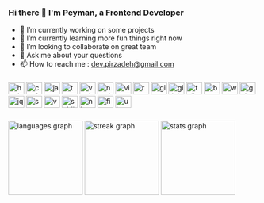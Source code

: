 ### Hi there 👋 I'm Peyman, a Frontend Developer

- 🔭 I’m currently working on some projects
- 🌱 I’m currently learning more fun things right now
- 👯 I’m looking to collaborate on great team
- 💬 Ask me about your questions
- 📫 How to reach me : dev.pirzadeh@gmail.com

###

<div align="left">
  <img src="https://cdn.jsdelivr.net/gh/devicons/devicon/icons/html5/html5-original.svg" height="24" width="32" alt="html5 logo"  />
  <img src="https://cdn.jsdelivr.net/gh/devicons/devicon/icons/css3/css3-original.svg" height="24" width="32" alt="css3 logo"  />
  <img src="https://cdn.jsdelivr.net/gh/devicons/devicon/icons/javascript/javascript-original.svg" height="24" width="32" alt="javascript logo"  />
  <img src="https://cdn.jsdelivr.net/gh/devicons/devicon/icons/typescript/typescript-original.svg" height="24" width="32" alt="typescript logo"  />
  <img src="https://cdn.jsdelivr.net/gh/devicons/devicon/icons/vuejs/vuejs-original.svg" height="24" width="32" alt="vuejs logo"  />
  <img src="https://cdn.jsdelivr.net/gh/devicons/devicon/icons/nuxtjs/nuxtjs-original.svg" height="24" width="32" alt="nuxtjs logo"  />
  <img src="https://api.iconify.design/vscode-icons:file-type-vite.svg" height="24" width="32" alt="vite logo"  />
  <img src="https://cdn.jsdelivr.net/gh/devicons/devicon/icons/react/react-original.svg" height="24" width="32" alt="react logo"  />
  <img src="https://cdn.jsdelivr.net/gh/devicons/devicon/icons/git/git-original.svg" height="24" width="32" alt="git logo"  />
  <img src="https://cdn.jsdelivr.net/gh/devicons/devicon/icons/gitlab/gitlab-original.svg" height="24" width="32" alt="gitlab logo"  />
  <img src="https://api.iconify.design/logos:tailwindcss-icon.svg" height="24" width="32" alt="tailwindcss logo"  />
  <img src="https://cdn.jsdelivr.net/gh/devicons/devicon/icons/bootstrap/bootstrap-original.svg" height="24" width="32" alt="bootstrap logo"  />
  <img src="https://cdn.jsdelivr.net/gh/devicons/devicon/icons/webpack/webpack-original.svg" height="24" width="32" alt="webpack logo"  />
  <img src="https://cdn.jsdelivr.net/gh/devicons/devicon/icons/gulp/gulp-plain.svg" height="24" width="32" alt="gulp logo"  />
  <img src="https://cdn.jsdelivr.net/gh/devicons/devicon/icons/jquery/jquery-original.svg" height="24" width="32" alt="jquery logo"  />
  <img src="https://cdn.jsdelivr.net/gh/devicons/devicon/icons/sass/sass-original.svg" height="24" width="32" alt="sass logo"  />
  <img src="https://cdn.jsdelivr.net/gh/devicons/devicon/icons/vscode/vscode-original.svg" height="24" width="32" alt="vscode logo"  />
  <img src="https://api.iconify.design/logos:sublimetext-icon.svg" height="24" width="32" alt="sublime logo"  />
  <img src="https://api.iconify.design/logos:nhost-icon.svg" height="24" width="32" alt="nhost logo" />
  <img src="https://cdn.jsdelivr.net/gh/devicons/devicon/icons/figma/figma-original.svg" height="24" width="32" alt="figma logo"  />
  <img src="https://api.iconify.design/logos:ubuntu.svg" height="24" width="32" alt="ubuntu logo"  />
</div>

###

<div align="left">
  <img src="https://github-readme-stats.vercel.app/api/top-langs?username=peymanprd&locale=en&hide_title=true&layout=compact&card_width=320&langs_count=5&theme=github_dark&hide_border=true&order=2" height="150" alt="languages graph"  />
  <img src="https://streak-stats.demolab.com?user=peymanprd&locale=en&mode=daily&theme=github_dark&hide_border=true&border_radius=5&date_format=[Y.]n.j&order=3" height="150" alt="streak graph"  />
  <img src="https://github-readme-stats.vercel.app/api?username=peymanprd&hide_title=false&hide_rank=false&show_icons=true&include_all_commits=true&count_private=true&disable_animations=false&theme=github_dark&locale=en&hide_border=true&order=1" height="150" alt="stats graph"  />
</div>

###


<!-- <div align="center">
  <img src="https://profile-counter.glitch.me/peymanprd/count.svg?"  />
</div> -->

